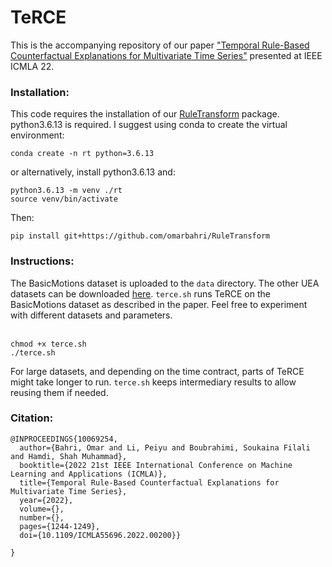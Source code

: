 # TeRCE
This is the accompanying repository of our paper ["Temporal Rule-Based Counterfactual Explanations for Multivariate Time Series"](https://ieeexplore.ieee.org/abstract/document/10069254) presented at IEEE ICMLA 22.

### Installation: <br />
This code requires the installation of our [RuleTransform](https://github.com/omarbahri/RuleTransform) package.<br />
python3.6.13 is required. I suggest using conda to create the virtual environment:
```
conda create -n rt python=3.6.13
```
or alternatively, install python3.6.13 and: <br />
```
python3.6.13 -m venv ./rt
source venv/bin/activate
```
Then:<br />
```
pip install git+https://github.com/omarbahri/RuleTransform
```
### Instructions: <br />
The BasicMotions dataset is uploaded to the `data` directory. The other UEA datasets can be downloaded [here](https://timeseriesclassification.com/dataset.php).
`terce.sh` runs TeRCE on the BasicMotions dataset as described in the paper. Feel free to experiment with different datasets and parameters.<br /><br />
```
chmod +x terce.sh
./terce.sh
```
For large datasets, and depending on the time contract, parts of TeRCE might take longer to run. `terce.sh` keeps intermediary results to allow reusing them if needed.
### Citation: <br />
```
@INPROCEEDINGS{10069254,
  author={Bahri, Omar and Li, Peiyu and Boubrahimi, Soukaina Filali and Hamdi, Shah Muhammad},
  booktitle={2022 21st IEEE International Conference on Machine Learning and Applications (ICMLA)}, 
  title={Temporal Rule-Based Counterfactual Explanations for Multivariate Time Series}, 
  year={2022},
  volume={},
  number={},
  pages={1244-1249},
  doi={10.1109/ICMLA55696.2022.00200}}

}
```
